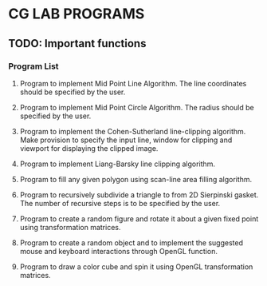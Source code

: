 # CG LAB PROGRAMS

## TODO: Important functions


### Program List

01. Program to implement Mid Point Line Algorithm. The line coordinates should be specified by the user.

02. Program to implement Mid Point Circle Algorithm. The radius should be specified by the user.

03. Program to implement the Cohen-Sutherland line-clipping algorithm. Make provision to specify the input line, window for clipping and viewport for displaying the clipped image.

04. Program to implement Liang-Barsky line clipping algorithm.

05. Program to fill any given polygon using scan-line area filling algorithm.

06. Program to recursively subdivide a triangle to from 2D Sierpinski gasket. The number of recursive steps is to be specified by the user.

07. Program to create a random figure and rotate it about a given fixed point using transformation matrices.

08. Program to create a random object and to implement the suggested mouse and keyboard interactions through OpenGL function.

09. Program to draw a color cube and spin it using OpenGL transformation matrices.
